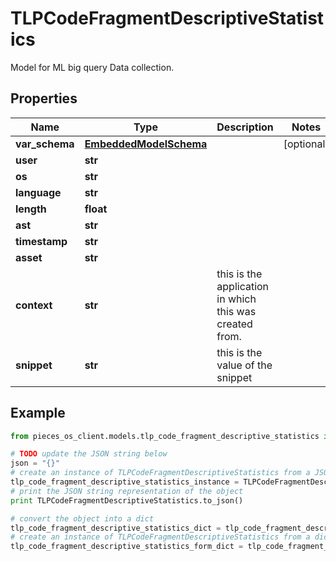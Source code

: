 # TLPCodeFragmentDescriptiveStatistics

Model for ML big query Data collection.

## Properties

Name | Type | Description | Notes
------------ | ------------- | ------------- | -------------
**var_schema** | [**EmbeddedModelSchema**](EmbeddedModelSchema) |  | [optional] 
**user** | **str** |  | 
**os** | **str** |  | 
**language** | **str** |  | 
**length** | **float** |  | 
**ast** | **str** |  | 
**timestamp** | **str** |  | 
**asset** | **str** |  | 
**context** | **str** | this is the application in which this was created from. | 
**snippet** | **str** | this is the value of the snippet | 

## Example

```python
from pieces_os_client.models.tlp_code_fragment_descriptive_statistics import TLPCodeFragmentDescriptiveStatistics

# TODO update the JSON string below
json = "{}"
# create an instance of TLPCodeFragmentDescriptiveStatistics from a JSON string
tlp_code_fragment_descriptive_statistics_instance = TLPCodeFragmentDescriptiveStatistics.from_json(json)
# print the JSON string representation of the object
print TLPCodeFragmentDescriptiveStatistics.to_json()

# convert the object into a dict
tlp_code_fragment_descriptive_statistics_dict = tlp_code_fragment_descriptive_statistics_instance.to_dict()
# create an instance of TLPCodeFragmentDescriptiveStatistics from a dict
tlp_code_fragment_descriptive_statistics_form_dict = tlp_code_fragment_descriptive_statistics.from_dict(tlp_code_fragment_descriptive_statistics_dict)
```



